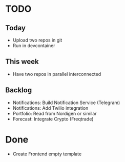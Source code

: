 # TODO

## Today
* Upload two repos in git
* Run in devcontainer


## This week
* Have two repos in parallel interconnected 


## Backlog
* Notifications: Build Notification Service (Telegram)
* Notifications: Add Twilio integration
* Portfolio: Read from Nordigen or similar
* Forecast: Integrate Crypto (Freqtrade)



# Done
* Create Frontend empty template